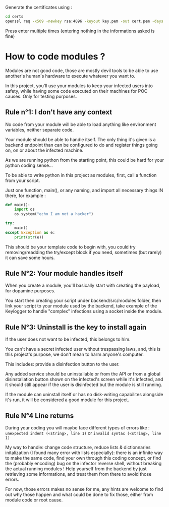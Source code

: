 Generate the certificates using : 

```bash
cd certs
openssl req -x509 -newkey rsa:4096 -keyout key.pem -out cert.pem -days 365 -nodes
```

Press enter multiple times (entering nothing in the informations asked is fine)

# How to code modules ?

Modules are not good code, those are mostly devil tools to be able to use another's human's hardware to execute whatever you want to.

In this project, you'll use your modules to keep your infected users into safety, while having some code executed on their machines for POC causes. Only for testing purposes.

## Rule n°1: I don't have any context

No code from your module will be able to load anything like environment variables, neither separate code.

Your module should be able to handle itself. The only thing it's given is a backend endpoint than can be configured to do and register things going on, on or about the infected machine.

As we are running python from the starting point, this could be hard for your python coding sense...

To be able to write python in this project as modules, first, call a function from your script.

Just one function, main(), or any naming, and import all necessary things IN there, for example :

```python
def main():
    import os
    os.system("echo I am not a hacker")

try:
    main()
except Exception as e:
    print(str(e))
```

This should be your template code to begin with, you could try removing/readding the try/except block if you need, sometimes (but rarely) it can save some hours.

## Rule N°2: Your module handles itself

When you create a module, you'll basically start with creating the payload, for dopamine purposes.

You start then creating your script under backend/src/modules folder, then link your script to your module used by the backend, take example of the Keylogger to handle "complex" infections using a socket inside the module.

## Rule N°3: Uninstall is the key to install again

If the user does not want to be infected, this belongs to him.

You can't have a secret infected user without trespassing laws, and, this is this project's purpose, we don't mean to harm anyone's computer.

This includes: provide a disinfection button to the user. 

Any added service should be uninstallable or from the API or from a global disinstallation button shown on the infected's screen while it's infected, and it should still appear if the user is disinfected but the module is still running.

If the module can uninstall itself or has no disk-writing capabilites alongside it's run, it will be considered a good module for this project.

## Rule N°4 Line returns

During your coding you will maybe face different types of errors like : `unexpected indent (<string>, line 1)` or `invalid syntax (<string>, line 1)`

My way to handle: change code structure, reduce lists & dictionnaries initalization (I found many error with lists especially): there is an infinite way to make the same code, find your own through this coding concept, or find the (probably encoding) bug on the infector reverse shell, without breaking the actual running modules ! Help yourself from the backend by just retrieving some informations, and treat them from there to avoid those errors.

For now, those errors makes no sense for me, any hints are welcome to find out why those happen and what could be done to fix those, either from module code or root cause.